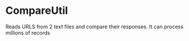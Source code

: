 # CompareUtil
Reads URLS from 2 text files and compare their responses. It can process millions of records 
